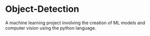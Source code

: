 # Object-Detection
A machine learning project involving the creation of ML models and computer vision using the python language.
